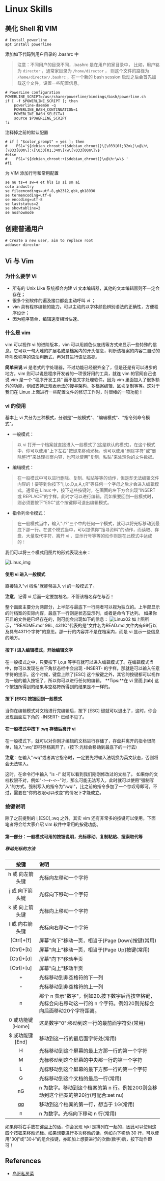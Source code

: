 # Linux Skills

## 美化 Shell 和 VIM

```shell
# Install powerline
apt install powerline
```

添加如下代码到用户目录的 .bashrc 中

> 注意：不同用户的目录不同，.bashrc 是在用户的家目录中，
> 比如，用户铭为 `director` ，通常家目录为 `/home/director` ，
> 则这个文件的路径为 `/home/director/.bashrc` ，在一个新的 bash
> session 启动之后会首先加载这个文件，设置一些配置信息。

```shell
# PowerLine configuration
POWERLINE_SCRIPT=/usr/share/powerline/bindings/bash/powerline.sh
if [ -f $POWERLINE_SCRIPT ]; then
    powerline-daemon -q
    POWERLINE_BASH_CONTINUATION=1
    POWERLINE_BASH_SELECT=1
    source $POWERLINE_SCRIPT
fi
```

注释掉之前的默认配置

```shell
# if [ "$color_prompt" = yes ]; then
#    PS1='${debian_chroot:+($debian_chroot)}\[\033[01;32m\]\u@\h\[\033[00m\]:\[\033[01;34m\]\w\[\033[00m\]\$ '
#else
#    PS1='${debian_chroot:+($debian_chroot)}\u@\h:\w\$ '
#fi
```

为 VIM 添加行号和常用配置

```vim
se nu ts=4 sw=4 et hls is si sm ai
colo industry
se fileencodings=utf-8,gb2312,gbk,gb18030
se termencoding=utf-8
se encoding=utf-8
se laststatus=2
se showtabline=2
se noshowmode
```

## 创建普通用户

```shell
# Create a new user, aim to replace root
adduser director
```

## Vi 与 Vim

### 为什么要学 Vi

* 所有的 Unix Like 系统都会内建 vi 文本编辑器，其他的文本编辑器则不一定会存在；
* 很多个别软件的遍及接口都会主动呼叫 vi ；
* vim 具有程序编辑的能力，可以主动的以字体颜色辨别语法的正确性，方便程序设计；
* 因为程序简单，编辑速度相当快速。

### 什么是 vim

vim 可以视作 vi 的进阶版本，vim 可以用颜色伙底线等方式来显示一些特殊的信息。它可以一句大难的扩展名或是档案内的开头信息，判断该档案的内容二自动的呼叫改程序的语法判断式，再对其进行语法高亮。

**简单来说**:vi 是老式的字处理器，不过功能已经很齐全了，但是还是有可以进步的地方。vim 则可以说是程序开发者的一项很好用的工具，就连 vim 的官网自己也说 vim 是一个 “程序开发工具” 而不是文字处理软件。因为 vim 里面加入了很多额外的功能，例如支持正规表示法的搜寻架构、多档案编辑、区块复制等等。这对于我们在 Linux 上面进行一些配置文件的修订工作时，时很棒的一项功能！

### vi 的使用

基本上 vi 共分为三种模式，分别是"一般模式"、"编辑模式"、"指令列命令模式"。

* 一般模式：
> 以 vi 打开一个档案就直接进入一般模式了(这是默认的模式)。在这个模式中，你可以使用"上下左右"按键来移动光标，也可以使用"删除字符"或"删除整行"来处理档案内容，也可以使用"复制，粘贴"来处理你的文件数据。

* 编辑模式：
> 在一般模式中可以进行删除、复制、粘贴等等的动作，但是却无法编辑文件内容的！要等到你按下"i,I,o,O,a,A,r,R"等任何一个字母之后才会进入编辑模式。通常在 Linux 中，按下这些按键时，在画面的左下方会出现"INSERT 或 REPLACE"的字样，此时才可以进行编辑。而如果要回到一般模式时，则必须要按下"ESC"这个按键即可退出编辑模式。

* 指令列命令模式：
> 在一般模式当中，输入":/?"三个中的任何一个模式，就可以将光标移动到最底下那一行。在这个模式当中，可以提供你"搜寻资料"的动作，而读取、存盘、大量取代字符、离开 vi 、显示行号等等的动作则是在此模式中达成的！

我们可以将三个模式用图片的形式表现出来：

![Linux_img](https://github.com/alreadyaabb/blog/blob/master/images/Linux01.png)

#### 使用 vi 进入一般模式
直接输入"vi 档名"就能够进入 vi 的一般模式了。

**注意**，记得 vi 后面一定要加档名，不管该档名存在与否！

整个画面主要分为两部分，上半部与最底下一行两者可以视为独立的。上半部显示的时档案的实际内容，最底下一行则是状态显示列，或者是命令下达列。
如果你开启的文件是已经存在的，则可能会出现如下的信息：
![Linux02](https://github.com/alreadyaabb/blog/blob/master/images/Linux02.png)
如上图所示，"'README.md' 98L, 4311C"代表的是"文件名为READ.md,文件内有98行以及具有4311个字符"的意思。那一行的内容并不是在档案内，而是 vi 显示一些信息的地方。

#### 按下 i 进入编辑模式，开始编辑文字
在一般模式之中，只要按下 i,o,a 等字符就可以进入编辑模式了。在编辑模式当中，你可以发现在左下角状态栏中会出现 -INSERT- 的字样，那就是可以输入任意字符的提示。这个时候，键盘上除了[ESC] 这个按键之外，其它的按键都可以视作为一般的输入按钮了，所以你可以进行任何的编辑。
**Tips:**在 vi 里面,[tab] 这个按钮所得到的结果与空格符所得到的结果是不一样的。

#### 按下 [ESC] 按钮回到一般模式
当你在编辑模式对文档进行完编辑后，按下 [ESC] 键就可以退出了，这时，你会发现画面左下角的 -INSERT- 已经不见了。

#### 在一般模式中按下 :wq 存储后离开 vi
在一般模式下，就可以对你刚才编辑的文档进行存储了，存盘并离开的指令很简单，输入":wq"即可存档离开了。(按下:光标会移动到最底下的一行去)

**注意**：在输入":wq"或者其它指令时，一定要先将输入法切换为英文状态，否则将会无法输入。

这时，在命令行中输入 "ls -l" 就可以看到我们刚刚修改过的文档了。
如果你的文档权限不对，例如"-r--r--r--"时，那么可能无法写入，此时就可以使用"强制写入"的方式。强制写入的指令为":wq!"，比之前的指令多加了一个惊叹号即可。不过，需要在"你的权限可以改变"的情况下才能成立。

### 按键说明
除了之前提到的 i,[ESC],:wq 之外，其实 vim 还有非常多的按键可以使用。下面笔者将会给大家介绍 vim 软件中常用的按键功能。

#### 第一部分：一般模式可用的按钮说明，光标移动、复制粘贴、搜索取代等

##### 移动光标的方法

|按键|说明|
|:----:|:------|
|h 或 向左箭头键|光标向左移动一个字符|
|j 或 向下箭头键|光标向下移动一个字符|
|k 或 向上箭头键|光标向上移动一个字符|
|l 或 向右箭头键|光标向右移动一个字符|
|[Ctrl]+[f]|屏幕"向下"移动一页，相当于[Page Down]按键(常用)|
|[Ctrl]+[b]|屏幕"向上"移动一页，相当于[Page Up]按键(常用)|
|[Ctrl]+[d]|屏幕"向下"移动半页|
|[Ctrl]+[u]|屏幕"向上"移动半页|
|+|光标移动到非空格符的下一列|
|-|光标移动到非空格符的上一列|
|n<space>|那个 n 表示"数字"，例如20.按下数字后再按空格键，光标会向右移动这一行的 n 个字符。例如20<space>则光标会向后面移动20个字符距离。|
|0 或功能键[Home]|这是数字"0":移动到这一行的最前面字符处(常用)|
|$ 或功能键[End]|移动到这一行的最后面字符处(常用)|
|H|光标移动到这个屏幕的最上方那一行的第一个字符|
|M|光标移动到这个屏幕的中央那一行的第一个字符|
|L|光标移动到这个屏幕的最下方那一行的第一个字符|
|G|光标移动到这个文档的最后一行(常用)|
|nG|n 为数字。移动到这个档案的第 n 行。例如20G则会移动到这个档案的第20行(可配合:set nu)|
|gg|移动到这个档案的第一行，想当于 1G(常用)|
|n<Enter>|n 为数字。光标向下移动 n 行(常用)|

如果你将右手放在键盘上的话，你会发现 hjkl 是排列在一起的，因此可以使用这四个按钮来移动光标。如果想要进行多次移动的话，例如向下移动 30 行，可以使用"30j"或"30↓"的组合按键，亦即加上想要进行的次数(数字)后，按下动作即可！
## References

* [鸟哥私房菜](http://cn.linux.vbird.org/linux_basic/linux_basic.php)

